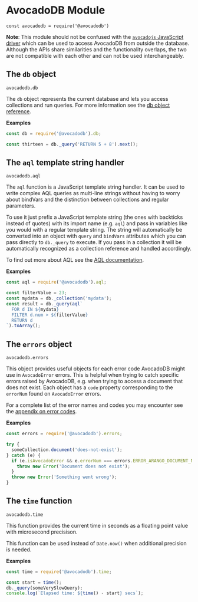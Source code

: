 AvocadoDB Module
===============

`const avocadodb = require('@avocadodb')`

**Note**: This module should not be confused with the [`avocadojs` JavaScript driver](https://github.com/avocadodb/avocadojs) which can be used to access AvocadoDB from outside the database. Although the APIs share similarities and the functionality overlaps, the two are not compatible with each other and can not be used interchangeably.

The `db` object
---------------

`avocadodb.db`

The `db` object represents the current database and lets you access collections and run queries. For more information see the [db object reference](../References/DBObject.html).

**Examples**

```js
const db = require('@avocadodb').db;

const thirteen = db._query('RETURN 5 + 8').next();
```

The `aql` template string handler
---------------------------------

`avocadodb.aql`

The `aql` function is a JavaScript template string handler. It can be used to write complex AQL queries as multi-line strings without having to worry about bindVars and the distinction between collections and regular parameters.

To use it just prefix a JavaScript template string (the ones with backticks instead of quotes) with its import name (e.g. `aql`) and pass in variables like you would with a regular template string. The string will automatically be converted into an object with `query` and `bindVars` attributes which you can pass directly to `db._query` to execute. If you pass in a collection it will be automatically recognized as a collection reference and handled accordingly.

To find out more about AQL see the [AQL documentation](../../../AQL/index.html).

**Examples**

```js
const aql = require('@avocadodb').aql;

const filterValue = 23;
const mydata = db._collection('mydata');
const result = db._query(aql`
  FOR d IN ${mydata}
  FILTER d.num > ${filterValue}
  RETURN d
`).toArray();
```

The `errors` object
-------------------

`avocadodb.errors`

This object provides useful objects for each error code AvocadoDB might use in `AvocadoError` errors. This is helpful when trying to catch specific errors raised by AvocadoDB, e.g. when trying to access a document that does not exist. Each object has a `code` property corresponding to the `errorNum` found on `AvocadoError` errors.

For a complete list of the error names and codes you may encounter see the [appendix on error codes](../ErrorCodes.md).

**Examples**

```js
const errors = require('@avocadodb').errors;

try {
  someCollection.document('does-not-exist');
} catch (e) {
  if (e.isAvocadoError && e.errorNum === errors.ERROR_ARANGO_DOCUMENT_NOT_FOUND.code) {
    throw new Error('Document does not exist');
  }
  throw new Error('Something went wrong');
}
```

The `time` function
-------------------

`avocadodb.time`

This function provides the current time in seconds as a floating point value with microsecond precisison.

This function can be used instead of `Date.now()` when additional precision is needed.

**Examples**

```js
const time = require('@avocadodb').time;

const start = time();
db._query(someVerySlowQuery);
console.log(`Elapsed time: ${time() - start} secs`);
```

